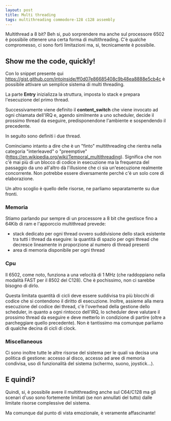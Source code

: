 ```yaml
---
layout: post
title: Multi threading
tags: multithreading commodore-128 c128 assembly
---
```


Multithread a 8 bit? Beh si, può sorprendere ma anche sul processore 6502 è possibile ottenere
una certa forma di multithreading. C'è qualche compromesso, ci sono forti limitazioni ma, si,
tecnicamente è possibile.

## Show me the code, quickly!
Con lo snippet presente qui https://gist.github.com/intoinside/ff0d07e86685408c9b48ea8888e5cb4c
è possibile attivare un semplice sistema di multi threading.

La parte **Entry** inizializza la struttura, imposta lo stack e prepara
l'esecuzione del primo thread.

Successivamente viene definito il **content_switch** che viene invocato ad ogni
chiamata dell'IRQ e, agendo similmente a uno scheduler, decide il prossimo
thread da eseguire, predisponendone l'ambiente e sospendendo il precedente.

In seguito sono definiti i due thread.

Cominciamo intanto a dire che è un "finto" multithreading che rientra
nella categoria "interleaved" o "preemptive" (https://en.wikipedia.org/wiki/Temporal_multithreading).
Significa che non c'è mai più
di un blocco di codice in esecuzione ma la frequenza del passaggio da uno
all'altro dà l'illusione che ci sia un'esecuzione realmente concorrente. Non
potrebbe essere diversamente perché c'è un solo core di elaborazione.

Un altro scoglio è quello delle risorse, ne parliamo separatamente su due
fronti.

### Memoria
Stiamo parlando pur sempre di un processore a 8 bit che gestisce fino a 64Kib
di ram e l'apporccio multithread prevede:
* stack dedicato per ogni thread ovvero suddivisione dello stack esistente
tra tutti i thread da eseguire: la quantità di spazio per ogni thread che decresce
lineamente in proporzione al numero di thread presenti
* area di memoria disponibile per ogni thread

### Cpu
Il 6502, come noto, funziona a una velocità di 1 MHz (che raddoppiano nella
modalità FAST per il 8502 del C128). Che è pochissimo, non ci sarebbe bisogno di
dirlo.

Questa limitata quantità di cicli deve essere suddivisa tra più blocchi di codice
che si contendono il diritto di esecuzione. Inoltre, assieme alla mera esecuzione
del codice dei thread, c'è l'overhead della gestione dello scheduler, in quanto a
ogni rintocco dell'IRQ, lo scheduler deve valutare il prossimo thread da eseguire
e deve metterlo in condizione di partire (oltre a parcheggiare quello precedente).
Non è tantissimo ma comunque parliamo di qualche decina di cicli di clock.

### Miscellaneous
Ci sono inoltre tutte le altre risorse del sistema per le quali va decisa una
politica di gestione: accesso al disco, accesso ad aree di memoria
condivisa, uso di funzionalità del sistema (schermo, suono, joystick...).

## E quindi?
Quindi, si, è possibile avere il multithreading anche sul C64/C128 ma gli scenari
d'uso sono fortemente limitati (se non annullati del tutto) dalle limitate risorse
complessive del sistema.

Ma comunque dal punto di vista emozionale, è veramente affascinante!

